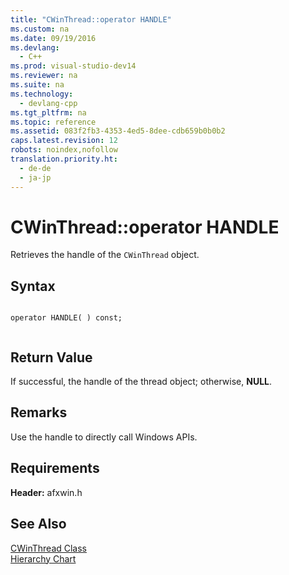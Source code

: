 ```yaml
---
title: "CWinThread::operator HANDLE"
ms.custom: na
ms.date: 09/19/2016
ms.devlang: 
  - C++
ms.prod: visual-studio-dev14
ms.reviewer: na
ms.suite: na
ms.technology: 
  - devlang-cpp
ms.tgt_pltfrm: na
ms.topic: reference
ms.assetid: 083f2fb3-4353-4ed5-8dee-cdb659b0b0b2
caps.latest.revision: 12
robots: noindex,nofollow
translation.priority.ht: 
  - de-de
  - ja-jp
---
```

# CWinThread::operator HANDLE
Retrieves the handle of the `CWinThread` object.  
  
## Syntax  
  
```  
  
operator HANDLE( ) const;  
  
```  
  
## Return Value  
 If successful, the handle of the thread object; otherwise, **NULL**.  
  
## Remarks  
 Use the handle to directly call Windows APIs.  
  
## Requirements  
 **Header:** afxwin.h  
  
## See Also  
 [CWinThread Class](../vs140/CWinThread-Class.md)   
 [Hierarchy Chart](../vs140/Hierarchy-Chart.md)